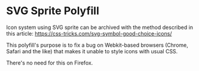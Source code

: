 # SVG Sprite Polyfill

Icon system using SVG sprite can be archived with the method described in this article: https://css-tricks.com/svg-symbol-good-choice-icons/

This polyfill's purpose is to fix a bug on Webkit-based browsers (Chrome, Safari and the like) that makes it unable to style icons with usual CSS.

There's no need for this on Firefox.

